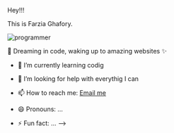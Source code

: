 Hey!!!

This is Farzia Ghafory.

<img src="https://storage.googleapis.com/pai-images/72988a59b0a04cecb66a470309cea292.jpeg" alt="programmer">

🌙 Dreaming in code, waking up to amazing websites ✨
- 🌱 I’m currently learning codig
- 🤔 I’m looking for help with everythig I can
- 📫 How to reach me: [Email me](mailto:ghaforyfarzia@gmail.com)

- 😄 Pronouns: ...
- ⚡ Fun fact: ...
-->
